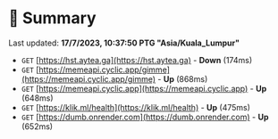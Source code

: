 # 📖 Summary
Last updated: **17/7/2023, 10:37:50 PTG "Asia/Kuala_Lumpur"**

- `GET` [https://hst.aytea.ga](https://hst.aytea.ga) - **Down** (174ms)
- `GET` [https://memeapi.cyclic.app/gimme](https://memeapi.cyclic.app/gimme) - **Up** (868ms)
- `GET` [https://memeapi.cyclic.app](https://memeapi.cyclic.app) - **Up** (648ms)
- `GET` [https://klik.ml/health](https://klik.ml/health) - **Up** (475ms)
- `GET` [https://dumb.onrender.com](https://dumb.onrender.com) - **Up** (652ms)
